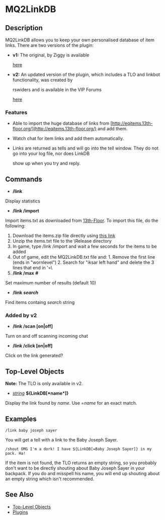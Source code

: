 # MQ2LinkDB

## Description

MQ2LinkDB allows you to keep your own personalised database of item links. There are two versions of the plugin:

* **v1:** The original, by Ziggy is available

  [here](https://macroquest2.com/phpBB3/viewtopic.php?t=10375&start=0)

* **v2:** An updated version of the plugin, which includes a TLO and linkbot functionality, was created by

  rswiders and is available in the VIP Forums

  [here](https://macroquest2.com/phpBB3/viewtopic.php?t=14876)

### Features

* Able to import the huge database of links from [http://eqitems.13th-floor.org/](http://eqitems.13th-floor.org/) and add them.
* Watch chat for item links and add them automatically.
* Links are returned as tells and will go into the tell window. They do not go into your log file, nor does LinkDB

  show up when you try and reply.

## Commands

* **/link**

Display statistics

* **/link /import**

Import items.txt as downloaded from [13th-Floor](http://eqitems.13th-floor.org/download.php). To import this file, do the following:

1. Download the items.zip file directly using [this link](http://eqitems.13th-floor.org/download/items.zip)
2. Unzip the items.txt file to the \Release directory
3. In game, type /link /import and wait a few seconds for the items to be added
4. Out of game, edit the MQ2LinkDB.txt file and: 1. Remove the first line \(ends in "wornlevel"\) 2. Search for "iksar left hand" and delete the 3 lines that end in '=\
5. **/link /max** _**\#**_

Set maximum number of results \(default 10\)

* **/link** _**search**_

Find items containg _search_ string

### Added by v2

* **/link /scan \[on\|off\]**

Turn on and off scanning incoming chat

* **/link /click \[on\|off\]**

Click on the link generated?

## Top-Level Objects

**Note:** The TLO is only available in v2.

* [_string_](../../data-types-and-top-level-objects/data-types/datatype-string.md) **${LinkDB\[\***name**\*\]}**

Display the link found by _name_. Use =_name_ for an exact match.

## Examples

`/link baby joseph sayer`

You will get a tell with a link to the Baby Joseph Sayer.

`/shout OMG I'm a dork! I have ${LinkDB[=Baby Joseph Sayer]} in my pack. Ha!`

If the item is not found, the TLO returns an empty string, so you probably don't want to be directly shouting about Baby Joseph Sayer in your backpack. If you do and misspell his name, you will end up shouting about an empty string which isn't recommended.

## See Also

* [Top-Level Objects](../../data-types-and-top-level-objects/top-level-objects/)
* [Plugins](../../documentation/macroquest2-plugins.md)


